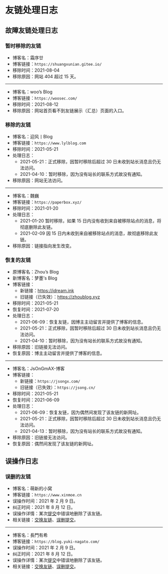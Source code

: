 # 友链处理日志

## 故障友链处理日志

### 暂时移除的友链

* 博客名：霜序廿
* 博客链接：`https://shuangxunian.gitee.io/`
* 移除时间：2021-08-04
* 移除原因：网站 404 超过 15 天。

***

* 博客名：woo’s Blog
* 博客链接：`https://woosec.com/`
* 移除时间：2021-08-12
* 移除原因：网站首页看不到友链展示（汇总）页面的入口。

### 移除的友链

* 博客名：迎风丨Blog
* 博客链接：`https://www.lylblog.com`
* 移除时间：2021-05-21
* 处理日志：
  * 2021-05-21：正式移除，因暂时移除后超过 30 日未收到站长消息且仍无法访问。
  * 2021-04-10：暂时移除，因为没有站长的联系方式故没有通知。
* 移除原因：网站无法访问。

***

* 博客名：魏巍
* 博客链接：`https://paperbox.xyz/`
* 移除时间：2021-01-20
* 处理日志：
  * 2021-01-20 暂时移除，如果 15 日内没有收到来自被移除站点的消息，将彻底删除此友链。
  * 2021-02-09 因 15 日内未收到来自被移除站点的消息，故彻底移除此友链。
* 移除原因：链接指向发生改变。

### 恢复的友链

* 原博客名：Zhou’s Blog
* 新博客名：梦墨’s Blog
* 博客链接：
    * 新链接：https://idream.ink
    * 旧链接（已失效）：https://zhoublog.xyz
* 移除时间：2021-05-21
* 恢复时间：2021-07-20
* 处理日志：
    * 2021-06-09：恢复友链，因博主主动留言并提供了博客的信息。
    * 2021-05-21：正式移除，因暂时移除后超过 30 日未收到站长消息且仍无法访问。
    * 2021-04-10：暂时移除，因为没有站长的联系方式故没有通知。
* 移除原因：旧链接无法访问。
* 恢复原因：博主主动留言并提供了博客的信息。

***

* 博客名：JsOnGmAX-博客
* 博客链接：
  * 新链接：`https://jsongx.com/`
  * 旧链接（已失效）：`https://jsong.cn/`
* 移除时间：2021-05-21
* 恢复时间：2021-06-09
* 处理日志：
  * 2021-06-09：恢复友链，因为偶然间发现了该友链的新网址。
  * 2021-05-21：正式移除，因暂时移除后超过 30 日未收到站长消息且仍无法访问。
  * 2021-04-13：暂时移除，因为没有站长的联系方式故没有通知。
* 移除原因：旧链接无法访问。
* 恢复原因：偶然间发现了该友链的新网址。

## 误操作日志

### 误删的友链

* 博客名：萌新的小窝
* 博客链接：`https://www.xinmoe.cn`
* 误操作时间：2021 年 2 月 9 日。
* 纠正时间：2021 年 8 月 12 日。
* 误操作详情：某次[提交](https://github.com/ADD-SP/friends/commit/a81be8c73774e8c7ac2c3d10efeb738c7073e6c7#diff-1b87bcddb8cf85a9f1782f31170f4720b3bf1b5fd2aab5f8a5cdde8cdd6c4519)中错误地删除了该友链。
* 相关链接：[交换友链](https://github.com/ADD-SP/friends/pull/5)、[误删提交](https://github.com/ADD-SP/friends/commit/a81be8c73774e8c7ac2c3d10efeb738c7073e6c7#diff-1b87bcddb8cf85a9f1782f31170f4720b3bf1b5fd2aab5f8a5cdde8cdd6c4519)。

***

* 博客名：長門有希
* 博客链接：`https://blog.yuki-nagato.com/`
* 误操作时间：2021 年 2 月 9 日。
* 纠正时间：2021 年 8 月 12 日。
* 误操作详情：某次[提交](https://github.com/ADD-SP/friends/commit/a81be8c73774e8c7ac2c3d10efeb738c7073e6c7#diff-1b87bcddb8cf85a9f1782f31170f4720b3bf1b5fd2aab5f8a5cdde8cdd6c4519)中错误地删除了该友链。
* 相关链接：[交换友链](https://github.com/ADD-SP/friends/pull/3)、[误删提交](https://github.com/ADD-SP/friends/commit/a81be8c73774e8c7ac2c3d10efeb738c7073e6c7#diff-1b87bcddb8cf85a9f1782f31170f4720b3bf1b5fd2aab5f8a5cdde8cdd6c4519)。